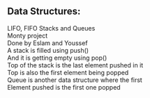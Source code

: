 ## Data Structures:

LIFO, FIFO Stacks and Queues<br>
Monty project<br>
Done by Eslam and Youssef<br>
A stack is filled using push()<br>
And it is getting empty using pop()<br>
Top of the stack is the last element pushed in it<br>
Top is also the first element being popped<br>
Queue is another data structure where the first<br>
Element pushed is the first one popped<br>
